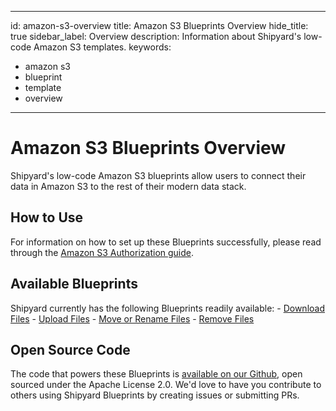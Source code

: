 
---
id: amazon-s3-overview
title: Amazon S3 Blueprints Overview
hide_title: true
sidebar_label: Overview
description: Information about Shipyard's low-code Amazon S3 templates.
keywords:
- amazon s3
- blueprint
- template
- overview
---

# Amazon S3 Blueprints Overview

Shipyard's low-code Amazon S3 blueprints allow users to connect their data in Amazon S3 to the rest of their modern data stack.

## How to Use
For information on how to set up these Blueprints successfully, please read through the [Amazon S3 Authorization guide](amazon-s3-authorization.md).

## Available Blueprints
Shipyard currently has the following Blueprints readily available: 
    - [Download Files](amazon-s3-download-files.md)
    - [Upload Files](amazon-s3-upload-files.md)
    - [Move or Rename Files](amazon-s3-move-or-rename-files.md)
    - [Remove Files](amazon-s3-remove-files.md)

## Open Source Code
The code that powers these Blueprints is [available on our Github](https://www.shipyardapp.com/docs/blueprint-library/amazon-s3), open sourced under the Apache License 2.0. We'd love to have you contribute to others using Shipyard Blueprints by creating issues or submitting PRs.
